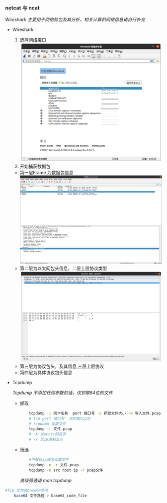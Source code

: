 ### netcat 与 ncat

_Wireshark 主要用于网络抓包及其分析，相关计算机网络信息请自行补充_

- Wireshark
    1. 选择网络接口
    ![image](../../images/Kalitools/2022-01-21-wireshark.png 'wireshark')
    1. 开始捕获数据包
    - 第一层Frame 为数据包信息
    ![image](../../images/Kalitools/2022-01-22-bluetooth.png 'wireshark')
    - 第二层为以太网包头信息，二层上层协议类型
    ![image](../../images/Kalitools/2022-01-22.png 'wireshark')
    - 第三层为协议包头，及其信息,三层上层协议
    - 第四层为具体协议包头信息

- Tcpdump

    _Tcpdump 不添加任何参数的话，仅抓取64位的文件_
    - 抓取
        ```bash
            tcpdump -i 网卡名称  port 端口号 -s 抓取文件大小 -w 写入文件.pcap
            # tcp port 端口号  仅抓取tcp包
            # tcpdump 读取文件
            tcpdump -r 文件.pcap
            # -A 以accic码显示
            # -x 以16进制显示
        ```
    - 筛选
        ```bash
            #不解析ip域名读取文件
            tcpdump -n -r 文件.pcap
            tcpdump -n src host ip -r pcap文件
        ```
        _高级筛选请 man tcpdump_
```bash
#Tip 文件转base64命令
    base64 文件路径 > base64_code_file
```